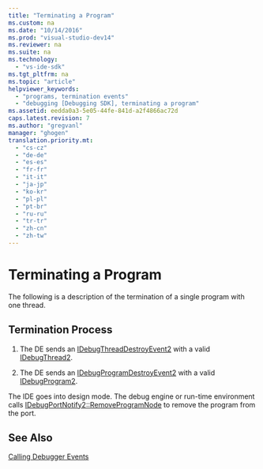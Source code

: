 ```yaml
---
title: "Terminating a Program"
ms.custom: na
ms.date: "10/14/2016"
ms.prod: "visual-studio-dev14"
ms.reviewer: na
ms.suite: na
ms.technology: 
  - "vs-ide-sdk"
ms.tgt_pltfrm: na
ms.topic: "article"
helpviewer_keywords: 
  - "programs, termination events"
  - "debugging [Debugging SDK], terminating a program"
ms.assetid: eedda0a3-5e05-44fe-841d-a2f4866ac72d
caps.latest.revision: 7
ms.author: "gregvanl"
manager: "ghogen"
translation.priority.mt: 
  - "cs-cz"
  - "de-de"
  - "es-es"
  - "fr-fr"
  - "it-it"
  - "ja-jp"
  - "ko-kr"
  - "pl-pl"
  - "pt-br"
  - "ru-ru"
  - "tr-tr"
  - "zh-cn"
  - "zh-tw"
---
```

# Terminating a Program
The following is a description of the termination of a single program with one thread.  
  
## Termination Process  
  
1.  The DE sends an [IDebugThreadDestroyEvent2](../extensibility/idebugthreaddestroyevent2.md) with a valid [IDebugThread2](../extensibility/idebugthread2.md).  
  
2.  The DE sends an [IDebugProgramDestroyEvent2](../extensibility/idebugprogramdestroyevent2.md) with a valid [IDebugProgram2](../extensibility/idebugprogram2.md).  
  
 The IDE goes into design mode. The debug engine or run-time environment calls [IDebugPortNotify2::RemoveProgramNode](../extensibility/idebugportnotify2--removeprogramnode.md) to remove the program from the port.  
  
## See Also  
 [Calling Debugger Events](../extensibility/calling-debugger-events.md)